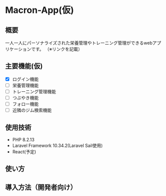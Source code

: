 # Macron-App(仮)
## 概要
一人一人にパーソナライズされた栄養管理やトレーニング管理ができるwebアプリケーションです。
（※リンクを記載）

## 主要機能(仮)
- [x] ログイン機能
- [ ] 栄養管理機能
- [ ] トレーニング管理機能
- [ ] つぶやき機能
- [ ] フォロー機能
- [ ] 近隣のジム検索機能

## 使用技術
- PHP 8.2.13
- Laravel Framework 10.34.2(Laravel Sail使用)
- React(予定)

## 使い方

## 導入方法（開発者向け）

